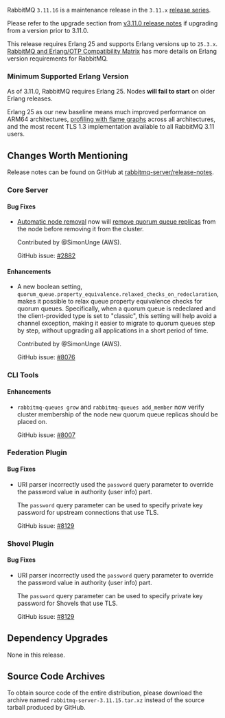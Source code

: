 RabbitMQ `3.11.16` is a maintenance release in the `3.11.x` [release series](https://www.rabbitmq.com/versions.html).

Please refer to the upgrade section from [v3.11.0 release notes](https://github.com/rabbitmq/rabbitmq-server/releases/tag/v3.11.0)
if upgrading from a version prior to 3.11.0.

This release requires Erlang 25 and supports Erlang versions up to `25.3.x`.
[RabbitMQ and Erlang/OTP Compatibility Matrix](https://www.rabbitmq.com/which-erlang.html) has more details on
Erlang version requirements for RabbitMQ.


### Minimum Supported Erlang Version

As of 3.11.0, RabbitMQ requires Erlang 25. Nodes **will fail to start** on older Erlang releases.

Erlang 25 as our new baseline means much improved performance on ARM64 architectures, [profiling with flame graphs](https://blog.rabbitmq.com/posts/2022/05/flame-graphs/)
across all architectures, and the most recent TLS 1.3 implementation available to all RabbitMQ 3.11 users.


## Changes Worth Mentioning

Release notes can be found on GitHub at [rabbitmq-server/release-notes](https://github.com/rabbitmq/rabbitmq-server/tree/v3.11.x/release-notes).

### Core Server

#### Bug Fixes

 * [Automatic node removal](https://rabbitmq.com/cluster-formation.html#node-health-checks-and-cleanup) now will
   [remove quorum queue replicas](https://rabbitmq.com/quorum-queues.html#replica-management) from the node before removing it from the cluster.

   Contributed by @SimonUnge (AWS).

   GitHub issue: [#2882](https://github.com/rabbitmq/rabbitmq-server/issues/2882)

#### Enhancements

 * A new boolean setting, `quorum_queue.property_equivalence.relaxed_checks_on_redeclaration`,
   makes it possible to relax queue property equivalence checks
   for quorum queues. Specifically, when a quorum queue is redeclared and the client-provided
   type is set to "classic", this setting will help avoid a channel exception, making it
   easier to migrate to quorum queues step by step, without upgrading all applications in a short
   period of time.

   Contributed by @SimonUnge (AWS).

   GitHub issue: [#8076](https://github.com/rabbitmq/rabbitmq-server/issues/8076)


### CLI Tools

#### Enhancements

 * `rabbitmq-queues grow` and `rabbitmq-queues add_member` now verify cluster membership of the node
   new quorum queue replicas should be placed on.

   GitHub issue: [#8007](https://github.com/rabbitmq/rabbitmq-server/issues/8007)


### Federation Plugin

#### Bug Fixes

 * URI parser incorrectly used the `password` query parameter to override the password
   value in authority (user info) part.

   The `password` query parameter can be used to specify private key password for
   upstream connections that use TLS.

   GitHub issue: [#8129](https://github.com/rabbitmq/rabbitmq-server/issues/8129)


### Shovel Plugin

#### Bug Fixes

 * URI parser incorrectly used the `password` query parameter to override the password
   value in authority (user info) part.

   The `password` query parameter can be used to specify private key password for Shovels
   that use TLS.

   GitHub issue: [#8129](https://github.com/rabbitmq/rabbitmq-server/issues/8129)


## Dependency Upgrades

None in this release.


## Source Code Archives

To obtain source code of the entire distribution, please download the archive named `rabbitmq-server-3.11.15.tar.xz`
instead of the source tarball produced by GitHub.
